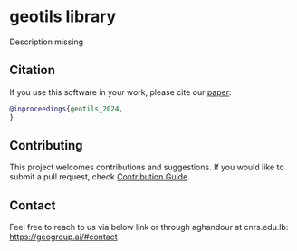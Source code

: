 # geotils library

Description missing    

## Citation

If you use this software in your work, please cite our [paper](https://dl.acm.org/doi/10.1145/3557915.3560953):
```bibtex
@inproceedings{geotils_2024,
}
```

## Contributing

This project welcomes contributions and suggestions. If you would like to submit a pull request, check [Contribution Guide](https://github.com/sindresorhus/awesome/blob/main/contributing.md). 


## Contact
Feel free to reach to us via below link or through aghandour at cnrs.edu.lb:
https://geogroup.ai/#contact